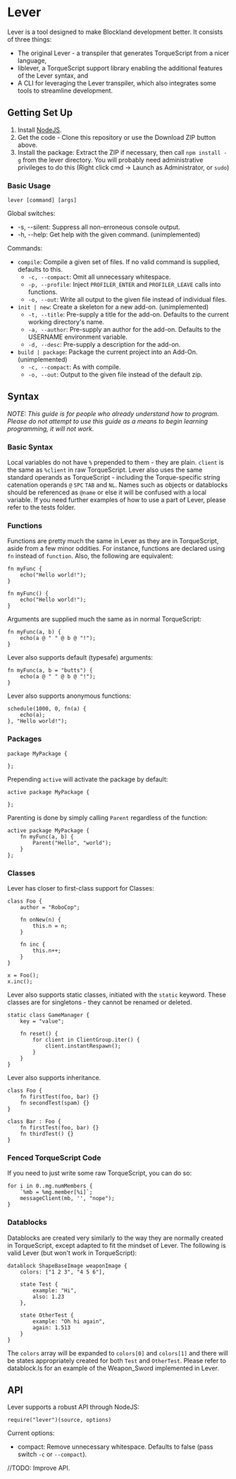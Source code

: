 # Lever

Lever is a tool designed to make Blockland development better. It consists of three things:

* The original Lever - a transpiler that generates TorqueScript from a nicer language,
* liblever, a TorqueScript support library enabling the additional features of the Lever syntax, and
* A CLI for leveraging the Lever transpiler, which also integrates some tools to streamline development.

## Getting Set Up

1. Install [NodeJS](https://nodejs.org).
2. Get the code - Clone this repository or use the Download ZIP button above.
3. Install the package:
    Extract the ZIP if necessary, then call `npm install -g` from the lever directory. You will probably need administrative privileges to do this (Right click cmd -> Launch as Administrator, or `sudo`)

### Basic Usage

`lever [command] [args]`

Global switches:

* -s, --silent: Suppress all non-erroneous console output.
* -h, --help: Get help with the given command. (unimplemented)

Commands:

* `compile`: Compile a given set of files. If no valid command is supplied, defaults to this.
  * `-c, --compact`: Omit all unnecessary whitespace.
  * `-p, --profile`: Inject `PROFILER_ENTER` and `PROFILER_LEAVE` calls into functions.
  * `-o, --out`: Write all output to the given file instead of individual files.
* `init | new`: Create a skeleton for a new add-on. (unimplemented)
  * `-t, --title`: Pre-supply a title for the add-on. Defaults to the current working directory's name.
  * `-a, --author`: Pre-supply an author for the add-on. Defaults to the USERNAME environment variable.
  * `-d, --desc`: Pre-supply a description for the add-on.
* `build | package`: Package the current project into an Add-On. (unimplemented)
  * `-c, --compact`: As with compile.
  * `-o, --out`: Output to the given file instead of the default zip.

## Syntax

*NOTE: This guide is for people who already understand how to program. Please do not attempt to use this guide as a means to begin learning programming, it will not work.*

### Basic Syntax

Local variables do not have `%` prepended to them - they are plain. `client` is the same as `%client` in raw TorqueScript. Lever also uses the same standard operands as TorqueScript - including the Torque-specific string catenation operands `@` `SPC` `TAB` and `NL`. Names such as objects or datablocks should be referenced as `@name` or else it will be confused with a local variable. If you need further examples of how to use a part of Lever, please refer to the tests folder.

### Functions

Functions are pretty much the same in Lever as they are in TorqueScript, aside from a few minor oddities. For instance, functions are declared using `fn` instead of `function`. Also, the following are equivalent:

    fn myFunc {
        echo("Hello world!");
    }

    fn myFunc() {
        echo("Hello world!");
    }

Arguments are supplied much the same as in normal TorqueScript:

    fn myFunc(a, b) {
        echo(a @ " " @ b @ "!");
    }

Lever also supports default (typesafe) arguments:

    fn myFunc(a, b = "butts") {
        echo(a @ " " @ b @ "!");
    }

Lever also supports anonymous functions:

    schedule(1000, 0, fn(a) {
        echo(a);
    }, "Hello world!");

### Packages

    package MyPackage {

    };

Prepending `active` will activate the package by default:

    active package MyPackage {

    };

Parenting is done by simply calling `Parent` regardless of the function:

    active package MyPackage {
        fn myFunc(a, b) {
            Parent("Hello", "world");
        }
    };

### Classes

Lever has closer to first-class support for Classes:

    class Foo {
        author = "RoboCop";

        fn onNew(n) {
            this.n = n;
        }

        fn inc {
            this.n++;
        }
    }

    x = Foo();
    x.inc();

Lever also supports static classes, initiated with the `static` keyword. These classes are for singletons - they cannot be renamed or deleted.

    static class GameManager {
        key = "value";

        fn reset() {
            for client in ClientGroup.iter() {
                client.instantRespawn();
            }
        }
    }


Lever also supports inheritance.

    class Foo {
        fn firstTest(foo, bar) {}
        fn secondTest(spam) {}
    }

    class Bar : Foo {
        fn firstTest(foo, bar) {}
        fn thirdTest() {}
    }

### Fenced TorqueScript Code

If you need to just write some raw TorqueScript, you can do so:

    for i in 0..mg.numMembers {
        `%mb = %mg.member[%i]`;
        messageClient(mb, '', "nope");
    }

### Datablocks

Datablocks are created very similarly to the way they are normally created in TorqueScript, except adapted to fit the mindset of Lever. The following is valid Lever (but won't work in TorqueScript):

    datablock ShapeBaseImage weaponImage {
        colors: ["1 2 3", "4 5 6"],

        state Test {
            example: "Hi",
            also: 1.23
        },

        state OtherTest {
            example: "Oh hi again",
            again: 1.513
        }
    }

The `colors` array will be expanded to `colors[0]` and `colors[1]` and there will be states appropriately created for both `Test` and `OtherTest`. Please refer to datablock.ls for an example of the Weapon_Sword implemented in Lever.

## API

Lever supports a robust API through NodeJS:

`require("lever")(source, options)`

Current options:

* compact: Remove unnecessary whitespace. Defaults to false (pass switch `-c` or `--compact`).



//TODO: Improve API.
